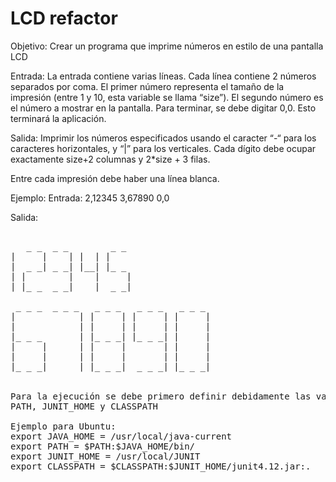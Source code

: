 # LCD refactor


Objetivo: Crear un programa que imprime números en estilo de una pantalla LCD

Entrada: La entrada contiene varias líneas. Cada línea contiene 2 números separados por coma. El primer número representa el tamaño de la impresión (entre 1 y 10, esta variable se llama “size”). El segundo número es el número a mostrar en la pantalla. Para terminar, se debe digitar 0,0. Esto terminará la aplicación.

Salida: Imprimir los números especificados usando el caracter “-“ para los caracteres horizontales, y “|” para los verticales. Cada dígito debe ocupar exactamente size+2 columnas y 2*size + 3 filas.

Entre cada impresión debe haber una línea blanca.

Ejemplo:
Entrada:
2,12345
3,67890
0,0

Salida:   
 <pre>  
   _ _  _ _        _ _
|     |    | |  | |
|  _ _| _ _| |__| |_ _
| |        |    |     |
| |_ _  _ _|    |  _ _|

 _ _ _  _ _ _   _ _ _   _ _ _   _ _ _
|            | |     | |     | |     |
|            | |     | |     | |     |
|_ _ _       | |_ _ _| |_ _ _| |     |
|     |      | |     |       | |     |
|     |      | |     |       | |     |
|_ _ _|      | |_ _ _|  _ _ _| |_ _ _|


Para la ejecución se debe primero definir debidamente las variables de ambiente JAVA_HOME,
PATH, JUNIT_HOME y CLASSPATH

Ejemplo para Ubuntu:
export JAVA_HOME = /usr/local/java-current
export PATH = $PATH:$JAVA_HOME/bin/
export JUNIT_HOME = /usr/local/JUNIT
export CLASSPATH = $CLASSPATH:$JUNIT_HOME/junit4.12.jar:.

